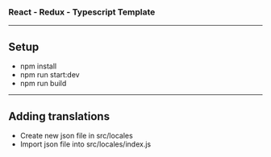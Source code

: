### React - Redux - Typescript Template

---

## Setup

-   npm install
-   npm run start:dev
-   npm run build

---

## Adding translations

-   Create new json file in src/locales
-   Import json file into src/locales/index.js
